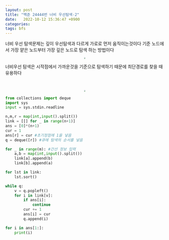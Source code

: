 ```yaml
---
layout: post
title: "백준 24444번 너비 우선탐색-2"
date:   2022-10-12 15:36:47 +0900
categories:
tags: bfs
---
```


너비 우선 탐색문제는 깊이 우선탐색과 다르게 가로로 먼저 움직이는것이다 기준 노드에서 가장 얕은 노드부터 가장 깊은 노드로 탐색 하는 방법이다

<center>
<img src="https://user-images.githubusercontent.com/80758613/195268219-02f69045-821a-482c-99f3-2a8b663ee603.jpeg" style="zoom:30%;">
</center>

너비우선 탐색은 시작점에서 가까운것을 기준으로 탐색하기 때문에 최단경로를 찾을 때 유용하다

&nbsp;

<center>
<img src="https://user-images.githubusercontent.com/80758613/195268590-f0195815-40e8-4680-a5a4-d38ba3f340ce.jpeg" style="zoom:30%;">
</center>

``` python
from collections import deque
import sys
input = sys.stdin.readline

n,m,r = map(int,input().split())
link = [[] for _ in range(n+1)]
ans = [0]*(n+1)
cur = 1
ans[r] = cur #초기정점에 1을 넣음
q = deque([r]) #큐에 탐색의 순서를 넣음

for _ in range(m): #간선 정보 입력
    a,b = map(int,input().split())
    link[a].append(b)
    link[b].append(a)

for lst in link:
    lst.sort()

while q:
    v = q.popleft()
    for i in link[v]:
        if ans[i]:
            continue
        cur += 1
        ans[i] = cur
        q.append(i)

for i in ans[1:]:
    print(i)
```

